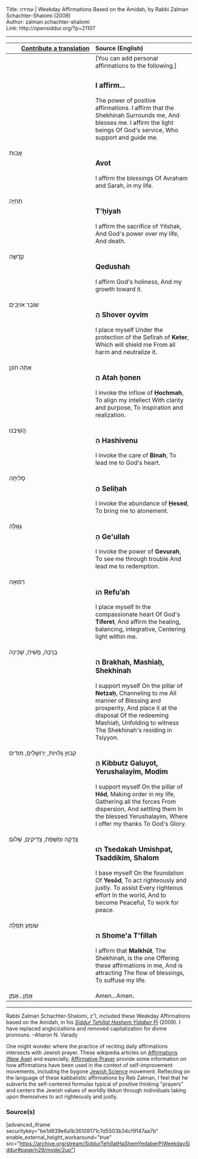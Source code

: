 <html>
<head></head>
<body>
Title: עמידה | Weekday Affirmations Based on the Amidah, by Rabbi Zalman Schachter-Shalomi (2009)<br />
Author: zalman.schachter-shalomi<br />
Link: http://opensiddur.org/?p=21107
<p />
<hr />

<table style="margin-left: auto;margin-right: auto;" class="draggable">
<thead><tr><th id="x" style="text-align: right;"><a href="/contributing/upload/">Contribute a translation</a></th><th style="text-align: left;">Source (English)</th></tr></thead>
<tbody>
<tr><td style="vertical-align:top;" width="46%">
<div class="liturgy"><span lang="he">

</span></div></td>
 
<td style="vertical-align:top;" width="53%">
<div class="english">
[You can add personal affirmations to the following.]
</div></td></tr>


<tr><td style="vertical-align:top;" width="46%">
<div class="liturgy"><span lang="he">

</span></div></td>
 
<td style="vertical-align:top;" width="53%">
<div class="english">
<h3>I affirm...</h3>

The power of positive affirmations.
I affirm that the Shekhinah 
Surrounds me, 
And blesses me.
I affirm the light beings 
Of God's service, 
Who support and guide me.
</div></td></tr>


<tr><td style="vertical-align:top;" width="46%">
<div class="liturgy"><span lang="he">
אָבוֹת
</span></div></td>
 
<td style="vertical-align:top;" width="53%">
<div class="english">
<h3>Avot</h3>

I affirm the blessings 
Of Avraham and Sarah, in my life.
</div></td></tr>


<tr><td style="vertical-align:top;" width="46%">
<div class="liturgy"><span lang="he">
תְּחִיָּה
</span></div></td>
 
<td style="vertical-align:top;" width="53%">
<div class="english">
<h3>T'ḥiyah</h3>

I affirm the sacrifice of Yitsḥak, 
And God's power over my life, 
And death.
</div></td></tr>


<tr><td style="vertical-align:top;" width="46%">
<div class="liturgy"><span lang="he">
קְדֻשָּׁה 
</span></div></td>
 
<td style="vertical-align:top;" width="53%">
<div class="english">
<h3>Qedushah</h3>

I affirm God's holiness, 
And my growth toward it.
</div></td></tr>


<tr><td style="vertical-align:top;" width="46%">
<div class="liturgy"><span lang="he">
שׁוֹבֵר אוֹיְבִים
</span></div></td>
 
<td style="vertical-align:top;" width="53%">
<div class="english">
<h3>הָ Shover oyvim</h3>

I place myself 
Under the protection of the Sefirah of <strong>Keter</strong>,
Which will shield me 
From all harm and neutralize it.
</div></td></tr>


<tr><td style="vertical-align:top;" width="46%">
<div class="liturgy"><span lang="he">
אַתָּה חוֹנֵן
</span></div></td>
 
<td style="vertical-align:top;" width="53%">
<div class="english">
<h3>הַ Atah ḥonen</h3>  

I invoke the inflow of <strong>Ḥochmah</strong>,
To align my intellect
With clarity and purpose, 
To inspiration and realization.
</div></td></tr>


<tr><td style="vertical-align:top;" width="46%">
<div class="liturgy"><span lang="he">
הֲשִׁיבֵנוּ
</span></div></td>
 
<td style="vertical-align:top;" width="53%">
<div class="english">
<h3>הֵ Hashivenu</h3>

I invoke the care of <strong>Binah</strong>,
To lead me to God's heart.
</div></td></tr>


<tr><td style="vertical-align:top;" width="46%">
<div class="liturgy"><span lang="he">
סְלִיחָה   
</span></div></td>
 
<td style="vertical-align:top;" width="53%">
<div class="english">
<h3>הֶ Seliḥah</h3>

I invoke the abundance of <strong>Ḥesed</strong>,
To bring me to atonement.
</div></td></tr>


<tr><td style="vertical-align:top;" width="46%">
<div class="liturgy"><span lang="he">
גְּאֻלָּה   
</span></div></td>
 
<td style="vertical-align:top;" width="53%">
<div class="english">
<h3>הְ Ge'ullah</h3>

I invoke the power of <strong>Gevurah</strong>,
To see me through trouble 
And lead me to redemption.
</div></td></tr>


<tr><td style="vertical-align:top;" width="46%">
<div class="liturgy"><span lang="he">
רְפוּאָה   
</span></div></td>
 
<td style="vertical-align:top;" width="53%">
<div class="english">
<h3>הוֹ Refu’ah</h3>

I place myself 
In the compassionate heart 
Of God's <strong>Tiferet</strong>,
And affirm the healing, 
balancing, integrative, 
Centering light within me.
</div></td></tr>


<tr><td style="vertical-align:top;" width="46%">
<div class="liturgy"><span lang="he">
בְּרָכָה, מָשִׁיחַ, שְׁכִינָה   
</span></div></td>
 
<td style="vertical-align:top;" width="53%">
<div class="english">
<h3>הִ Brakhah, Mashiaḥ, Shekhinah</h3>

I support myself 
On the pillar of <strong>Netzaḥ</strong>,
Channeling to me 
All manner of
Blessing and prosperity, 
And place it at the disposal 
Of the redeeming Mashiaḥ,
Unfolding to witness 
The Shekhinah's residing in Tsiyyon.
</div></td></tr>


<tr><td style="vertical-align:top;" width="46%">
<div class="liturgy"><span lang="he">
קִבּוּץ גָּלוּיוֹת, יְרוּשָׁלַיִם, מוֹדִים
</span></div></td>
 
<td style="vertical-align:top;" width="53%">
<div class="english">
<h3>הֻ Kibbutz Galuyot, Yerushalayim, Modim</h3>

I support myself 
On the pillar of <strong>Hōd</strong>,
Making order in my life,
Gathering all the forces
From dispersion,
And settling them
In the blessed Yerushalayim,
Where I offer my thanks 
To God's Glory.
</div></td></tr>


<tr><td style="vertical-align:top;" width="46%">
<div class="liturgy"><span lang="he">
צְדָקָה וּמִשְּׁפַּת, צַדִּיקִים, שָׁלוֹם
</span></div></td>
 
<td style="vertical-align:top;" width="53%">
<div class="english">
<h3>הוּ Tsedakah Umishpat, Tsaddikim, Shalom</h3>

I base myself 
On the foundation 
Of <strong>Yesōd</strong>,
To act righteously and justly.
To assist 
Every righteous effort 
In the world, 
And to become 
Peaceful, 
To work for peace.
</div></td></tr>


<tr><td style="vertical-align:top;" width="46%">
<div class="liturgy"><span lang="he">
שׁוֹמֵעַ תְּפִלָּה
</span></div></td>
 
<td style="vertical-align:top;" width="53%">
<div class="english">
<h3>ה Shome'a T'fillah</h3>

I affirm that <strong>Malkhūt</strong>,
The Shekhinah, is the one 
Offering these affirmations in me,
And is attracting 
The flow of blessings, 
To suffuse my life. 
</div></td></tr>


<tr><td style="vertical-align:top;" width="46%">
<div class="liturgy"><span lang="he">
אָמֵן...אָמֵן׃
</span></div></td>
 
<td style="vertical-align:top;" width="53%">
<div class="english">
Amen...Amen.
</div></td></tr>
</tbody></table>

<hr />

Rabbi Zalman Schachter-Shalomi, z”l, included these Weekday Affirmations based on the Amidah, in his <em><a href="https://opensiddur.org/siddurim/ha-ari/neo-hasidut/reb-zalmans-open-siddur-tehillat-hashem/">Siddur Tehillat Hashem Yidaber Pi</a></em> (2009). I have replaced anglicizations and removed capitalization for divine pronouns. –Aharon N. Varady

One might wonder where the practice of reciting daily affirmations intersects with Jewish prayer. These wikipedia articles on <a href="https://en.wikipedia.org/wiki/Affirmations_(New_Age)">Affirmations (New Age)</a> and especially, <a href="https://en.wikipedia.org/wiki/Affirmative_prayer">Affirmative Prayer</a> provide some information on how affirmations have been used in the context of self-improvement movements, including the bygone <a href="https://en.wikipedia.org/wiki/Jewish_Science">Jewish Science</a> movement. Reflecting on the language of these kabbalistic affirmations by Reb Zalman, I feel that he subverts the self-centered formulas typical of positive thinking "prayers" and centers the Jewish values of worldly tikkun through individuals taking upon themselves to act righteously and justly.

<h3>Source(s)</h3>

[advanced_iframe securitykey="be1d939e6a1b36109171c7d5503b34cf9147aa7b" enable_external_height_workaround="true" src="https://archive.org/stream/SiddurTehillatHaShemYedaberPiWeekdaySiddur#page/n29/mode/2up"]
</body>
</html>